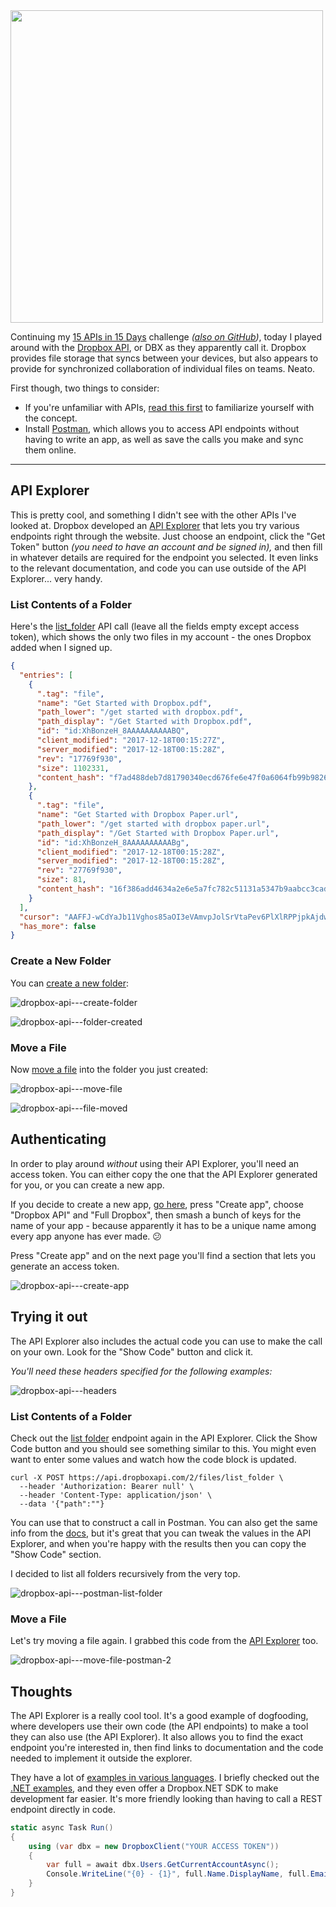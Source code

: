 <img src="https://grantwinney.com/content/images/2017/12/15-apis-in-15-days---day-04-dropbox.jpg" width=500>

Continuing my [15 APIs in 15 Days](https://grantwinney.com/a-new-challenge-15-apis-in-15-days/) challenge *([also on GitHub](https://github.com/grantwinney/15-apis-in-15-days))*, today I played around with the [Dropbox API](https://www.dropbox.com/developers/), or DBX as they apparently call it. Dropbox provides file storage that syncs between your devices, but also appears to provide for synchronized collaboration of individual files on teams. Neato.

First though, two things to consider:

* If you're unfamiliar with APIs, [read this first](https://grantwinney.com/what-is-an-api/) to familiarize yourself with the concept.
* Install [Postman](https://www.getpostman.com/), which allows you to access API endpoints without having to write an app, as well as save the calls you make and sync them online.

---

## API Explorer

This is pretty cool, and something I didn't see with the other APIs I've looked at. Dropbox developed an [API Explorer](https://dropbox.github.io/dropbox-api-v2-explorer/) that lets you try various endpoints right through the website. Just choose an endpoint, click the "Get Token" button *(you need to have an account and be signed in),* and then fill in whatever details are required for the endpoint you selected. It even links to the relevant documentation, and code you can use outside of the API Explorer... very handy.

### List Contents of a Folder

Here's the [list_folder](https://dropbox.github.io/dropbox-api-v2-explorer/#files_list_folder) API call (leave all the fields empty except access token), which shows the only two files in my account - the ones Dropbox added when I signed up.

```json
{
  "entries": [
    {
      ".tag": "file",
      "name": "Get Started with Dropbox.pdf",
      "path_lower": "/get started with dropbox.pdf",
      "path_display": "/Get Started with Dropbox.pdf",
      "id": "id:XhBonzeH_8AAAAAAAAAABQ",
      "client_modified": "2017-12-18T00:15:27Z",
      "server_modified": "2017-12-18T00:15:28Z",
      "rev": "17769f930",
      "size": 1102331,
      "content_hash": "f7ad488deb7d81790340ecd676fe6e47f0a6064fb99b982685b752d58611c1cb"
    },
    {
      ".tag": "file",
      "name": "Get Started with Dropbox Paper.url",
      "path_lower": "/get started with dropbox paper.url",
      "path_display": "/Get Started with Dropbox Paper.url",
      "id": "id:XhBonzeH_8AAAAAAAAAABg",
      "client_modified": "2017-12-18T00:15:28Z",
      "server_modified": "2017-12-18T00:15:28Z",
      "rev": "27769f930",
      "size": 81,
      "content_hash": "16f386add4634a2e6e5a7fc782c51131a5347b9aabcc3cade0bc6c8bf7e304d9"
    }
  ],
  "cursor": "AAFFJ-wCdYaJb11Vghos85aOI3eVAmvpJolSrVtaPev6PlXlRPPjpkAjdwl7eZoe33qTGoL2XuKDxzd-fNXuqMGBiy4JLu8nrsiDP9zRHCBXoQXfQWmgLUBo9U9vBp003hff6bMSBHpsSQ5dGovH5kSd",
  "has_more": false
}
```

### Create a New Folder

You can [create a new folder](https://dropbox.github.io/dropbox-api-v2-explorer/#files_create_folder):

![dropbox-api---create-folder](https://grantwinney.com/content/images/2017/12/dropbox-api---create-folder.png)

![dropbox-api---folder-created](https://grantwinney.com/content/images/2017/12/dropbox-api---folder-created.png)

### Move a File

Now [move a file](https://dropbox.github.io/dropbox-api-v2-explorer/#files_move) into the folder you just created:

![dropbox-api---move-file](https://grantwinney.com/content/images/2017/12/dropbox-api---move-file.png)

![dropbox-api---file-moved](https://grantwinney.com/content/images/2017/12/dropbox-api---file-moved.png)

## Authenticating

In order to play around _without_ using their API Explorer, you'll need an access token. You can either copy the one that the API Explorer generated for you, or you can create a new app.

If you decide to create a new app, [go here](https://www.dropbox.com/developers/apps), press "Create app", choose "Dropbox API" and "Full Dropbox", then smash a bunch of keys for the name of your app - because apparently it has to be a unique name among every app anyone has ever made. 😕

Press "Create app" and on the next page you'll find a section that lets you generate an access token.

![dropbox-api---create-app](https://grantwinney.com/content/images/2017/12/dropbox-api---create-app.png)

## Trying it out

The API Explorer also includes the actual code you can use to make the call on your own. Look for the "Show Code" button and click it.

*You'll need these headers specified for the following examples:*

![dropbox-api---headers](https://grantwinney.com/content/images/2017/12/dropbox-api---headers.png)

### List Contents of a Folder

Check out the [list folder](https://dropbox.github.io/dropbox-api-v2-explorer/#files_list_folder) endpoint again in the API Explorer. Click the Show Code button and you should see something similar to this. You might even want to enter some values and watch how the code block is updated.

```none
curl -X POST https://api.dropboxapi.com/2/files/list_folder \
  --header 'Authorization: Bearer null' \
  --header 'Content-Type: application/json' \
  --data '{"path":""}
```

You can use that to construct a call in Postman. You can also get the same info from the [docs](https://www.dropbox.com/developers/documentation/http/documentation#files-list_folder), but it's great that you can tweak the values in the API Explorer, and when you're happy with the results then you can copy the "Show Code" section.

I decided to list all folders recursively from the very top.

![dropbox-api---postman-list-folder](https://grantwinney.com/content/images/2017/12/dropbox-api---postman-list-folder.png)

### Move a File

Let's try moving a file again. I grabbed this code from the [API Explorer](https://dropbox.github.io/dropbox-api-v2-explorer/#files_move) too.

![dropbox-api---move-file-postman-2](https://grantwinney.com/content/images/2017/12/dropbox-api---move-file-postman-2.png)

## Thoughts

The API Explorer is a really cool tool. It's a good example of dogfooding, where developers use their own code (the API endpoints) to make a tool they can also use (the API Explorer). It also allows you to find the exact endpoint you're interested in, then find links to documentation and the code needed to implement it outside the explorer.

They have a lot of [examples in various languages](https://www.dropbox.com/developers/documentation). I briefly checked out the [.NET examples](https://www.dropbox.com/developers/documentation/dotnet#tutorial), and they even offer a Dropbox.NET SDK to make development far easier. It's more friendly looking than having to call a REST endpoint directly in code.

```csharp
static async Task Run()
{
    using (var dbx = new DropboxClient("YOUR ACCESS TOKEN"))
    {
        var full = await dbx.Users.GetCurrentAccountAsync();
        Console.WriteLine("{0} - {1}", full.Name.DisplayName, full.Email);
    }
}
```
